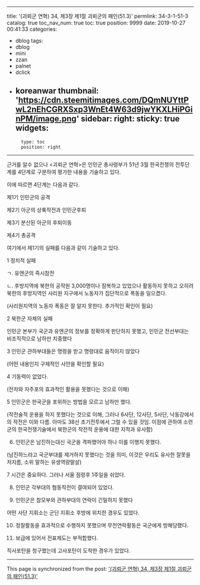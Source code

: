 
---
title: '(괴뢰군 연혁) 34, 제3장 제1절 괴뢰군의 패인(51.3)'
permlink: 34-3-1-51-3
catalog: true
toc_nav_num: true
toc: true
position: 9999
date: 2019-10-27 00:41:33
categories:
- dblog
tags:
- dblog
- mini
- zzan
- palnet
- dclick
- koreanwar
thumbnail: 'https://cdn.steemitimages.com/DQmNUYttPwL2nEhCGRXSxp3WnEt4W63d9jwYKXLHiPGinPM/image.png'
sidebar:
    right:
        sticky: true
widgets:
    -
        type: toc
        position: right
---


근거를 알수 없으나 <괴뢰군 연혁>은 인민군 총사령부가 51년 3월 한국전쟁의 전투단계를 4단계로 구분하여 평가한 내용을 기술하고 있다.

이에 따르면 4단계는 다음과 같다.

제1기 인민군의 공격

제2기 아군의 상륙작전과 인민군후퇴

제3기 분산된 아군의 후퇴이동

제4기 총공격

여기에서 제1기의 실패를 다음과 같이 기술하고 있다.

1 정치적 실패

ㄱ. 유엔군의 즉시참전

ㄴ. 후방지역에 북한의 공작원 3,000명이나 잠복하고 있었으나 활동하지 못하고 오히려 북한의 후방지역인 사리원 지구에서 노동자가 집단적으로 폭동을 일으켰다.

(사리원지역의 노동자 폭동은 잘 알지 못한다. 추가적인 확인이 필요)

2 북한군 자체의 실패

인민군 본부가 국군과 유엔군의 정보를 정확하게 판단하지 못했고, 인민군 전선부대는 비조직적으로 남하만 치중했다

3 인민군 관하부대들은 명령을 받고 명령대로 움직이지 않았다

(어떤 내용인지 구체적인 사안을 확인할 필요)

4 기동력이 없었다.

(전차와 자주포의 효과적인 활용을 못했다는 것으로 이해)

5 인민군은 한국군을 포위하는 방법을 모르고 남하만 했다.

(작전술적 운용을 하지 못했다는 것으로 이해, 그러나 6사단, 12사단, 5사단, 낙동강에서의 작전은 이와 다름. 아마도 38선 초기전투에서 그럴 수 있을 것임. 이점에 관하여 소련군의 한국전쟁기술에서 북한군의 작전적 운용에 대한 지적과 유사함)

6. 인민군은 남진하는대신 국군을 격파했어야 하나 이를 이행치 못했다.

(남진하느라고 국군부대를 제거하지 못했다는 것을 의미, 이것은 우리도 유사한 잘못을 저지름, 소위 말하는 유생역량말살)

7 시간은 중요하다. 그러나 서울 점령후 1주일을 쉬었다.

8. 인민군 각부대의 협동작전이 결여되어 있었다.

9. 인민군은 참모부와 관하부대의 연락이 긴밀하지 못했다

어떤 사단 지휘소는 군단 지휘소 후방에 위치한 경우도 있었다.

10. 정찰활동을 효과적으로 수행하지 못했으며 무전연락활동은 국군에게 방해당했다.

11. 보급에 있어서 전표제도는 부적합했다.

직사포탄을 청구했는데 고사포탄이 도착한 경우가 있었다.

- - -

This page is synchronized from the post: ['(괴뢰군 연혁) 34, 제3장 제1절 괴뢰군의 패인(51.3)'](https://steemit.com/@wisdomandjustice/34-3-1-51-3)
